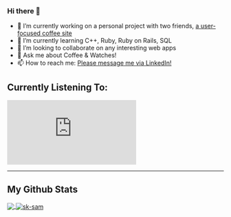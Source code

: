 ### Hi there 👋

- 🔭 I’m currently working on a personal project with two friends, [a user-focused coffee site](https://fierce-spire-33970.herokuapp.com/)
- 🌱 I’m currently learning C++, Ruby, Ruby on Rails, SQL
- 👯 I’m looking to collaborate on any interesting web apps
- 💬 Ask me about Coffee & Watches!
- 📫 How to reach me: [Please message me via LinkedIn!](https://www.linkedin.com/in/samuel-horishin-yeo/)

## Currently Listening To: 
[![Spotify](https://novatorem-gr49jdq44.vercel.app/api/spotify.py)](https://open.spotify.com/user/sk-sam)

---
## My Github Stats

<a href="https://github.com/sk-sam">
  <img align="center" src="https://github-readme-stats.vercel.app/api/top-langs/?username=sk-sam&hide=CMAKE,HTML&&theme=tokyonight" />
</a>

<a href="https://github.com/sk-sam"> 
  <img align="center" src="https://github-readme-stats.vercel.app/api?username=sk-sam&show_icons=true&theme=tokyonight" alt="sk-sam" />
</a>
